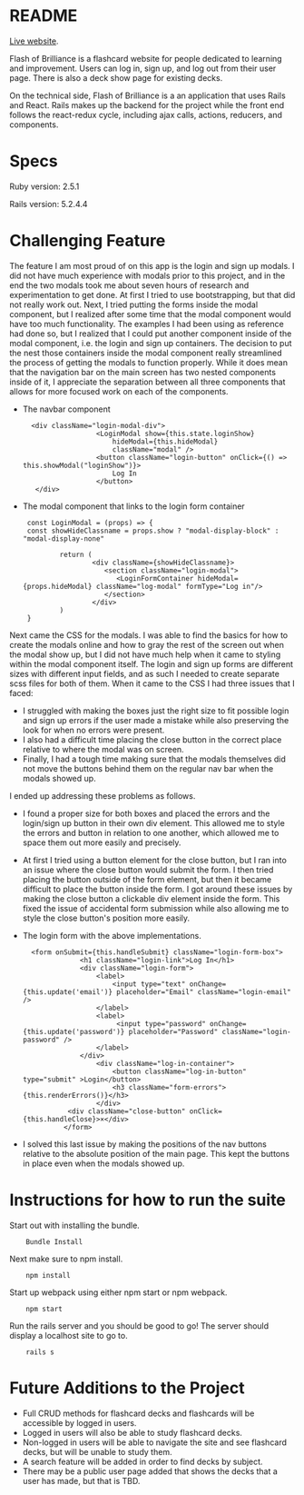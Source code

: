 # README

[Live website](https://flash-of-brilliance.herokuapp.com/#/).

Flash of Brilliance is a flashcard website for people dedicated to learning and improvement. Users can log in, sign up, and log out from their user page. There is also a deck show page for existing decks. 

On the technical side, Flash of Brilliance is a an application that uses Rails and React. Rails makes up the backend for the project while the front end follows the react-redux cycle, including ajax calls, actions, reducers, and components. 

Specs
=============

Ruby version: 2.5.1

Rails version: 5.2.4.4

Challenging Feature
=============

The feature I am most proud of on this app is the login and sign up modals. I did not have much experience with modals prior to this project, and in the end the two modals took me about seven hours of research and experimentation to get done. At first I tried to use bootstrapping, but that did not really work out. Next, I tried putting the forms inside the modal component, but I realized after some time that the modal component would have too much functionality. The examples I had been using as reference had done so, but I realized that I could put another component inside of the modal component, i.e. the login and sign up containers. The decision to put the nest those containers inside the modal component really streamlined the process of getting the modals to function properly. While it does mean that the navigation bar on the main screen has two nested components inside of it, I appreciate the separation between all three components that allows for more focused work on each of the components.

* The navbar component

        <div className="login-modal-div">
                        <LoginModal show={this.state.loginShow}
                            hideModal={this.hideModal}
                            className="modal" />
                        <button className="login-button" onClick={() => this.showModal("loginShow")}>
                            Log In
                        </button>
         </div>
         
 * The modal component that links to the login form container
        
        const LoginModal = (props) => {
        const showHideClassname = props.show ? "modal-display-block" : "modal-display-none"
    
                return (
                        <div className={showHideClassname}>
                           <section className="login-modal">
                              <LoginFormContainer hideModal={props.hideModal} className="log-modal" formType="Log in"/>
                           </section>
                        </div>
                )
        }

Next came the CSS for the modals. I was able to find the basics for how to create the modals online and how to gray the rest of the screen out when the modal show up, but I did not have much help when it came to styling within the modal component itself. The login and sign up forms are different sizes with different input fields, and as such I needed to create separate scss files for both of them. When it came to the CSS I had three issues that I faced: 
* I struggled with making the boxes just the right size to fit possible login and sign up errors if the user made a mistake while also preserving the look for when no errors were present. 
* I also had a difficult time placing the close button in the correct place relative to where the modal was on screen. 
* Finally, I had a tough time making sure that the modals themselves did not move the buttons behind them on the regular nav bar when the modals showed up. 

I ended up addressing these problems as follows.

* I found a proper size for both boxes and placed the errors and the login/sign up button in their own div element. This allowed me to style the errors and button in relation to one another, which allowed me to space them out more easily and precisely.

* At first I tried using a button element for the close button, but I ran into an issue where the close button would submit the form. I then tried placing the button outside of the form element, but then it became difficult to place the button inside the form. I got around these issues by making the close button a clickable div element inside the form. This fixed the issue of accidental form submission while also allowing me to style the close button's position more easily.

* The login form with the above implementations.

        <form onSubmit={this.handleSubmit} className="login-form-box">
                    <h1 className="login-link">Log In</h1>
                    <div className="login-form">
                        <label>
                            <input type="text" onChange={this.update('email')} placeholder="Email" className="login-email" />
                        </label>
                        <label>
                             <input type="password" onChange={this.update('password')} placeholder="Password" className="login-password" />
                        </label>
                    </div>
                        <div className="log-in-container">
                            <button className="log-in-button" type="submit" >Login</button>
                            <h3 className="form-errors">{this.renderErrors()}</h3>
                        </div>
                 <div className="close-button" onClick={this.handleClose}>×</div>
                </form>

* I solved this last issue by making the positions of the nav buttons relative to the absolute position of the main page. This kept the buttons in place even when the modals showed up.

Instructions for how to run the suite
=============

Start out with installing the bundle.

        Bundle Install
 
Next make sure to npm install.

        npm install
        
Start up webpack using either npm start or npm webpack.

        npm start

Run the rails server and you should be good to go! The server should display a localhost site to go to.

        rails s

Future Additions to the Project
=============

* Full CRUD methods for flashcard decks and flashcards will be accessible by logged in users.
* Logged in users will also be able to study flashcard decks.
* Non-logged in users will be able to navigate the site and see flashcard decks, but will be unable to study them.
* A search feature will be added in order to find decks by subject.
* There may be a public user page added that shows the decks that a user has made, but that is TBD.
